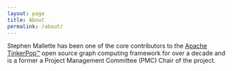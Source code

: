 ```yaml
---
layout: page
title: About
permalink: /about/
---
```


Stephen Mallette has been one of the core contributors to the [Apache TinkerPop&trade;][tinkerpop-home] open
source graph computing framework for over a decade and is a former a Project Management Committee 
(PMC) Chair of the project. 

[tinkerpop-home]: https://tinkerpop.apache.org
